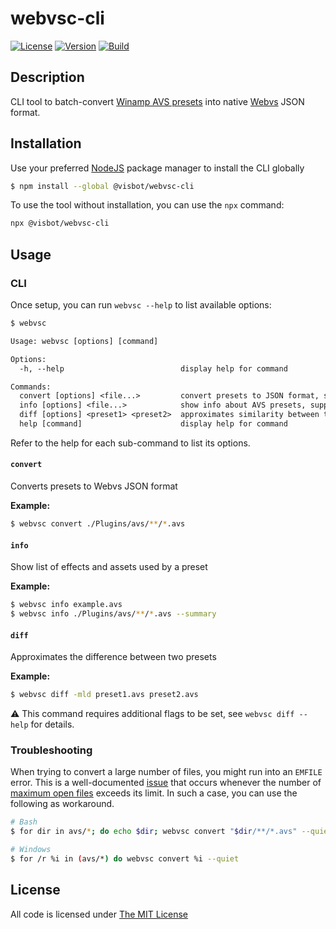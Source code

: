 # webvsc-cli

[![License](https://img.shields.io/github/license/idleberg/webvsc-cli?color=blue&style=for-the-badge)](https://github.com/idleberg/webvsc-cli/blob/main/LICENSE)
[![Version](https://img.shields.io/npm/v/@visbot/webvsc-cli?style=for-the-badge)](https://www.npmjs.org/package/@visbot/webvsc-cli)
[![Build](https://img.shields.io/github/actions/workflow/status/idleberg/webvsc-cli/default.yml?style=for-the-badge)](https://github.com/idleberg/webvsc-cli/actions)

## Description

CLI tool to batch-convert [Winamp AVS presets](https://www.wikiwand.com/en/Advanced_Visualization_Studio) into native [Webvs](https://github.com/azeem/webvs) JSON format.

## Installation

Use your preferred [NodeJS](https://nodejs.org) package manager to install the CLI globally

```sh
$ npm install --global @visbot/webvsc-cli
```

To use the tool without installation, you can use the `npx` command:

```sh
npx @visbot/webvsc-cli
```

## Usage

### CLI

Once setup, you can run `webvsc --help` to list available options:

```txt
$ webvsc

Usage: webvsc [options] [command]

Options:
  -h, --help                          display help for command

Commands:
  convert [options] <file...>         convert presets to JSON format, supports glob patterns
  info [options] <file...>            show info about AVS presets, supports glob patterns
  diff [options] <preset1> <preset2>  approximates similarity between two AVS presets
  help [command]                      display help for command
```

Refer to the help for each sub-command to list its options.

#### `convert`

Converts presets to Webvs JSON format

**Example:**

```sh
$ webvsc convert ./Plugins/avs/**/*.avs
```

#### `info`

Show list of effects and assets used by a preset

**Example:**

```sh
$ webvsc info example.avs
$ webvsc info ./Plugins/avs/**/*.avs --summary
```

#### `diff`

Approximates the difference between two presets

**Example:**

```sh
$ webvsc diff -mld preset1.avs preset2.avs
```

:warning: This command requires additional flags to be set, see `webvsc diff --help` for details.

### Troubleshooting

When trying to convert a large number of files, you might run into an `EMFILE` error. This is a well-documented [issue](https://github.com/nodejs/node/issues/1941) that occurs whenever the number of [maximum open files](http://blog.izs.me/post/56827866110/wtf-is-emfile-and-why-does-it-happen-to-me) exceeds its limit. In such a case, you can use the following as workaround.

```sh
# Bash
$ for dir in avs/*; do echo $dir; webvsc convert "$dir/**/*.avs" --quiet; done

# Windows
$ for /r %i in (avs/*) do webvsc convert %i --quiet
```

## License

All code is licensed under [The MIT License](http://opensource.org/licenses/MIT)
